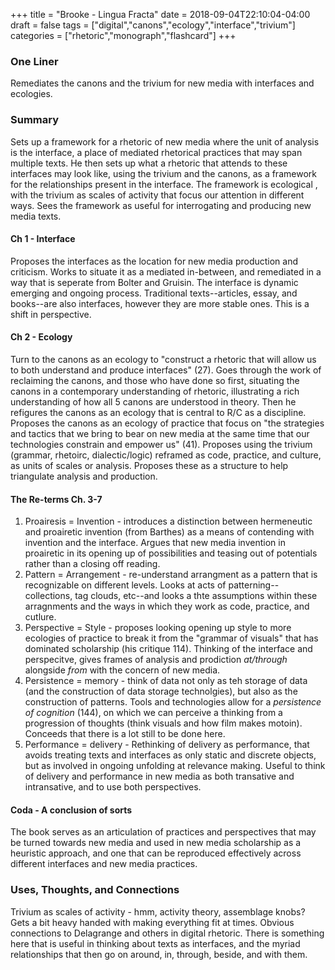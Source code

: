 +++
title = "Brooke - Lingua Fracta"
date = 2018-09-04T22:10:04-04:00
draft = false
tags = ["digital","canons","ecology","interface","trivium"]
categories = ["rhetoric","monograph","flashcard"]
+++
### One Liner
Remediates the canons and the trivium for new media with interfaces and ecologies.

### Summary
Sets up a framework for a rhetoric of new media where the unit of analysis is the interface, a place of mediated rhetorical practices that may span multiple texts. He then sets up what a rhetoric that attends to these interfaces may look like, using the trivium and the canons, as a framework for the relationships present in the interface. The framework is ecological , with the trivium as scales of activity that focus our attention in different ways. Sees the framework as useful for interrogating and producing new media texts.

#### Ch 1 - Interface
Proposes the interfaces as the location for new media production and criticism. Works to situate it as a mediated in-between, and remediated in a way that is seperate from Bolter and Gruisin. The interface is dynamic emerging and ongoing process. Traditional texts--articles, essay, and books--are also interfaces, however they are more stable ones. This is a shift in perspective.

#### Ch 2 - Ecology
Turn to the canons as an ecology to "construct a rhetoric that will allow us to both understand and produce interfaces" (27). Goes through the work of reclaiming the canons, and those who have done so first, situating the canons in a contemporary understanding of rhetoric, illustrating a rich understanding of how all 5 canons are understood in theory. Then he refigures the canons as an ecology that is central to R/C as a discipline. Proposes the canons as an ecology of practice that focus on "the strategies and tactics that we bring to bear on new media at the same time that our technologies constrain and empower us" (41). Proposes using the trivium (grammar, rhetoirc, dialectic/logic) reframed as code, practice, and culture, as units of scales or analysis. Proposes these as a structure to help triangulate analysis and production.

#### The Re-terms Ch. 3-7
1. Proairesis = Invention - introduces a distinction between hermeneutic and proairetic invention (from Barthes) as a means of contending with invention and the interface. Argues that new media invention in proairetic in its opening up of possibilities and teasing out of potentials rather than a closing off reading.
2. Pattern = Arrangement - re-understand arrangment as a pattern that is recognizable on different levels. Looks at acts of patterning--collections, tag clouds, etc--and looks a thte assumptions within these arragnments and the ways in which they work as code, practice, and cutlure.
3. Perspective = Style - proposes looking opening up style to more ecologies of practice to break it from the "grammar of visuals" that has dominated scholarship (his critique 114). Thinking of the interface and perspecitve, gives frames of analysis and prodiction *at/through* alongside *from* with the concern of new media.
4. Persistence = memory - think of data not only as teh storage of data (and the construction of data storage technolgies), but also as the construction of patterns. Tools and technologies allow for a *persistence of cognition* (144), on which we can perceive a thinking from a progression of thoughts (think visuals and how film makes motoin). Conceeds that there is a lot still to be done here.
5. Performance = delivery - Rethinking of delivery as performance, that avoids treating texts and interfaces as only static and discrete objects, but as involved in ongoing unfolding at relevance making. Useful to think of delivery and performance in new media as both transative and intransative, and to use both perspectives.

#### Coda - A conclusion of sorts
The book serves as an articulation of practices and perspectives that may be turned towards new media and used in new media scholarship as a heuristic approach, and one that can be reproduced effectively across different interfaces and new media practices.

### Uses, Thoughts, and Connections
Trivium as scales of activity - hmm, activity theory, assemblage knobs? Gets a bit heavy handed with making everything fit at times. Obvious connections to Delagrange and others in digital rhetoric. There is something here that is useful in thinking about texts as interfaces, and the myriad relationships that then go on around, in, through, beside, and with them.
